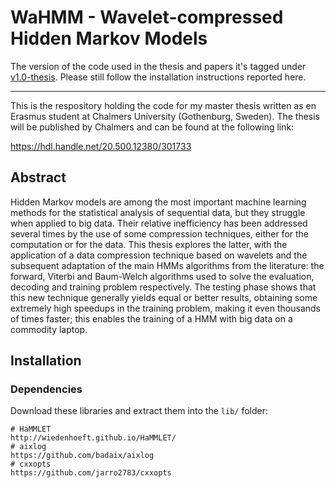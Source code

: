 # WaHMM - Wavelet-compressed Hidden Markov Models

The version of the code used in the thesis and papers it's tagged under [v1.0-thesis](https://github.com/lucabello/wavelet-hmms/tree/v1.0-thesis). Please still follow the installation instructions reported here.

---

This is the respository holding the code for my master thesis written as en Erasmus student at Chalmers University (Gothenburg, Sweden). The thesis will be published by Chalmers and can be found at the following link:

https://hdl.handle.net/20.500.12380/301733

## Abstract
Hidden Markov models are among the most important machine learning methods for the statistical analysis of sequential data, but they struggle when applied to big data. Their relative inefficiency has been addressed several times by the use of some compression techniques, either for the computation or for the data. This thesis explores the latter, with the application of a data compression technique based on wavelets and the subsequent adaptation of the main HMMs algorithms from the literature: the forward, Viterbi and Baum-Welch algorithms used to solve the evaluation, decoding and training problem respectively. The testing phase shows that this new technique generally yields equal or better results, obtaining some extremely high speedups in the training problem, making it even thousands of times faster; this enables the training of a HMM with big data on a commodity laptop.


## Installation

### Dependencies
Download these libraries and extract them into the `lib/` folder:
```
# HaMMLET
http://wiedenhoeft.github.io/HaMMLET/
# aixlog
https://github.com/badaix/aixlog
# cxxopts
https://github.com/jarro2783/cxxopts
```
